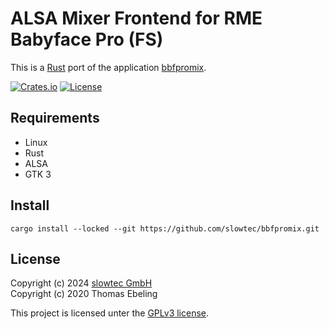# ALSA Mixer Frontend for RME Babyface Pro (FS)

This is a [Rust](https://www.rust-lang.org/) port of the application
[bbfpromix](https://github.com/MrBollie/bbfpromix).

[![Crates.io](https://img.shields.io/crates/v/bbfpromix.svg)](https://crates.io/crates/bbfpromix)
[![License](https://img.shields.io/crates/l/bbfpromix)](https://github.com/slowtec/bbfpromix/blob/main/LICENSE)

## Requirements

- Linux
- Rust
- ALSA
- GTK 3

## Install

```
cargo install --locked --git https://github.com/slowtec/bbfpromix.git
```

## License

Copyright (c) 2024 [slowtec GmbH](https://slowtec.de)\
Copyright (c) 2020 Thomas Ebeling

This project is licensed unter the [GPLv3 license](https://www.gnu.org/licenses/gpl-3.0.html).
